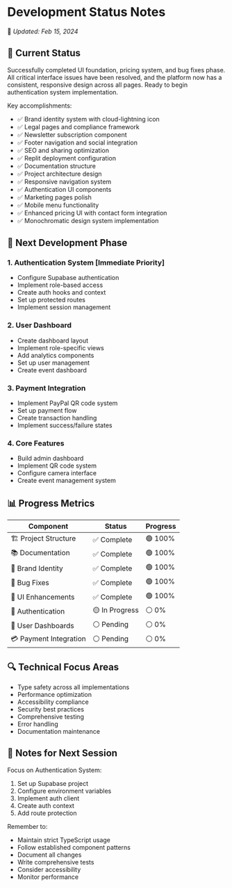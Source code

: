 # Development Status Notes
📅 *Updated: Feb 15, 2024*

## 🎯 Current Status

Successfully completed UI foundation, pricing system, and bug fixes phase. All critical interface issues have been resolved, and the platform now has a consistent, responsive design across all pages. Ready to begin authentication system implementation.

Key accomplishments:
- ✅ Brand identity system with cloud-lightning icon
- ✅ Legal pages and compliance framework
- ✅ Newsletter subscription component
- ✅ Footer navigation and social integration
- ✅ SEO and sharing optimization
- ✅ Replit deployment configuration
- ✅ Documentation structure
- ✅ Project architecture design
- ✅ Responsive navigation system
- ✅ Authentication UI components
- ✅ Marketing pages polish
- ✅ Mobile menu functionality
- ✅ Enhanced pricing UI with contact form integration
- ✅ Monochromatic design system implementation

## 🚀 Next Development Phase

### 1. Authentication System [Immediate Priority]
- Configure Supabase authentication
- Implement role-based access
- Create auth hooks and context
- Set up protected routes
- Implement session management

### 2. User Dashboard
- Create dashboard layout
- Implement role-specific views
- Add analytics components
- Set up user management
- Create event dashboard

### 3. Payment Integration
- Implement PayPal QR code system
- Set up payment flow
- Create transaction handling
- Implement success/failure states

### 4. Core Features
- Build admin dashboard
- Implement QR code system
- Configure camera interface
- Create event management system

## 📊 Progress Metrics
| Component | Status | Progress |
|-----------|---------|-----------|
| 🏗️ Project Structure | ✅ Complete | 🟢 100% |
| 📚 Documentation | ✅ Complete | 🟢 100% |
| 🎨 Brand Identity | ✅ Complete | 🟢 100% |
| 🐛 Bug Fixes | ✅ Complete | 🟢 100% |
| 🎨 UI Enhancements | ✅ Complete | 🟢 100% |
| 🔐 Authentication | 🟡 In Progress | ⚪ 0% |
| 📱 User Dashboards | ⚪ Pending | ⚪ 0% |
| 💳 Payment Integration | ⚪ Pending | ⚪ 0% |

## 🔍 Technical Focus Areas
- Type safety across all implementations
- Performance optimization
- Accessibility compliance
- Security best practices
- Comprehensive testing
- Error handling
- Documentation maintenance

## 📝 Notes for Next Session
Focus on Authentication System:
1. Set up Supabase project
2. Configure environment variables
3. Implement auth client
4. Create auth context
5. Add route protection

Remember to:
- Maintain strict TypeScript usage
- Follow established component patterns
- Document all changes
- Write comprehensive tests
- Consider accessibility
- Monitor performance 